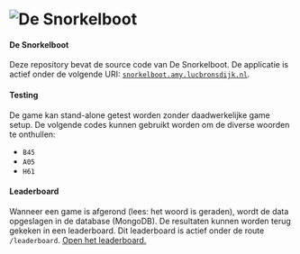 ![De Snorkelboot](http://cloud.lucbronsdijk.nl/0x252e0t3L1o/de-snorkelboot%20copy.png)
========


#### De Snorkelboot
Deze repository bevat de source code van De Snorkelboot. De applicatie is actief onder de volgende URI: [`snorkelboot.amy.lucbronsdijk.nl`](http://snorkelboot.amy.lucbronsdijk.nl).

#### Testing
De game kan stand-alone getest worden zonder daadwerkelijke game setup. De volgende codes kunnen gebruikt worden om de diverse woorden te onthullen:
* `B45`
* `A05`
* `H61`

#### Leaderboard
Wanneer een game is afgerond (lees: het woord is geraden), wordt de data opgeslagen in de database (MongoDB). De resultaten kunnen worden terug gekeken in een leaderboard. Dit leaderboard is actief onder de route `/leaderboard`. [Open het leaderboard.](http://snorkelboot.amy.lucbronsdijk.nl/leaderboard) 
